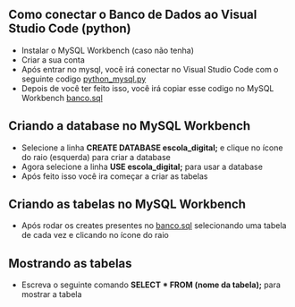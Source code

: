 ## Como conectar o Banco de Dados ao Visual Studio Code (python)

- Instalar o MySQL Workbench (caso não tenha)
- Criar a sua conta
- Após entrar no mysql, você irá conectar no Visual Studio Code com o seguinte codigo [python_mysql.py](https://github.com/TassyoPlatini/Escola_Digital/blob/main/EscolaDigital/python/python_mysql.py)
- Depois de você ter feito isso, você irá copiar esse codigo no MySQL Workbench [banco.sql](https://github.com/TassyoPlatini/Escola_Digital/blob/main/database/banco.sql)

## Criando a database no MySQL Workbench

- Selecione a linha **CREATE DATABASE escola_digital;** e clique no ícone do raio (esquerda) para criar a database
- Agora selecione a linha **USE escola_digital;** para usar a database
- Após feito isso você ira começar a criar as tabelas

## Criando as tabelas no MySQL Workbench

- Após rodar os creates presentes no [banco.sql](https://github.com/TassyoPlatini/Escola_Digital/blob/main/database/banco.sql) selecionando uma tabela de cada vez e clicando no ícone do raio

## Mostrando as tabelas

- Escreva o seguinte comando **SELECT * FROM (nome da tabela);** para mostrar a tabela

